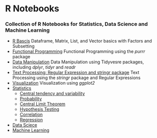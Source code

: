 # R Notebooks
### Collection of R Notebooks for Statistics, Data Science and Machine Learning

- [R Bascis](https://github.com/romabash/R-notebooks-collection/tree/master/Basics)
   Dataframe, Matrix, List, and Vector basics with Factors and Subsetting  
- [Functional Programming](https://github.com/romabash/R-notebooks-collection/tree/master/Functional-Programming)
   Functional Programming using the *purrr* package  
- [Data Manipulation](https://github.com/romabash/R-notebooks-collection/tree/master/Data-Manipulation)
   Data Manipulation using Tidyvesre packages, including *dplyr*, *tidyr* and *readr*  
- [Text Processing: Regular Expression and stringr package](https://github.com/romabash/R-notebooks-collection/tree/master/Text-Processing)
   Text Processing using the *stringr* package and Regular Expressions  
- [Visualization](https://github.com/romabash/R-notebooks-collection/tree/master/Visualization)
   Visualization using *ggplot2*  
- [Statistics](https://github.com/romabash/R-notebooks-collection/tree/master/Statistics)
   - [Central tendency and variability](https://github.com/romabash/R-notebooks-collection/tree/master/Statistics/central-tendency-and-variability)
   - [Probability](https://github.com/romabash/R-notebooks-collection/tree/master/Statistics/probability)
   - [Central Limit Theorem](https://github.com/romabash/R-notebooks-collection/tree/master/Statistics/central-limit-theorem)
   - [Hypothesis Testing](https://github.com/romabash/R-notebooks-collection/tree/master/Statistics/hypothesis-testing)
   - [Correlation](https://github.com/romabash/R-notebooks-collection/tree/master/Statistics/covariance-and-correlation)
   - [Regression](https://github.com/romabash/R-notebooks-collection/tree/master/Statistics/regression)
- [Data Sciece](https://github.com/romabash/R-notebooks-collection/tree/master/Data-Science)
- [Machine Learning](https://github.com/romabash/R-notebooks-collection/tree/master/Machine-Learning)


